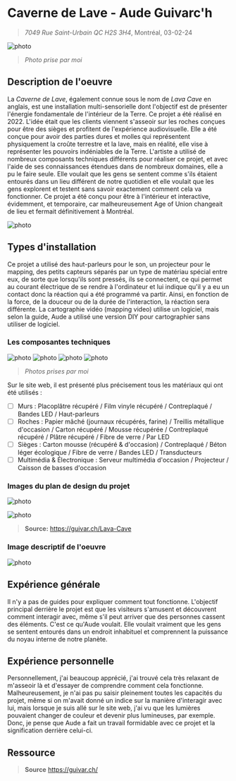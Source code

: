 # Caverne de Lave - Aude Guivarc'h
> *7049 Rue Saint-Urbain QC H2S 3H4*, Montréal, 03-02-24
 
![photo](media/caverne_vue_entiere.jpg)
> *Photo prise par moi*

## Description de l'oeuvre
La *Caverne de Lave*, également connue sous le nom de *Lava Cave* en anglais, est une installation multi-sensorielle dont l'objectif est de présenter l'énergie fondamentale de l'intérieur de la Terre. Ce projet a été réalisé en 2022. L'idée était que les clients viennent s'asseoir sur les roches conçues pour être des sièges et profitent de l'expérience audiovisuelle. Elle a été conçue pour avoir des parties dures et molles qui représentent physiquement la croûte terrestre et la lave, mais en réalité, elle vise à représenter les pouvoirs indéniables de la Terre. L'artiste a utilisé de nombreux composants techniques différents pour réaliser ce projet, et avec l'aide de ses connaissances étendues dans de nombreux domaines, elle a pu le faire seule. Elle voulait que les gens se sentent comme s'ils étaient entourés dans un lieu différent de notre quotidien et elle voulait que les gens explorent et testent sans savoir exactement comment cela va fonctionner. Ce projet a été conçu pour être à l'intérieur et interactive, évidemment, et temporaire, car malheureusement Age of Union changeait de lieu et fermait définitivement à Montréal.

![photo](media/caverne_lava_description.jpg)

## Types d'installation
Ce projet a utilisé des haut-parleurs pour le son, un projecteur pour le mapping, des petits capteurs séparés par un type de matériau spécial entre eux, de sorte que lorsqu'ils sont pressés, ils se connectent, ce qui permet au courant électrique de se rendre à l'ordinateur et lui indique qu'il y a eu un contact donc la réaction qui a été programmé va partir. Ainsi, en fonction de la force, de la douceur ou de la durée de l'interaction, la réaction sera différente. La cartographie vidéo (mapping video) utilise un logiciel, mais selon la guide, Aude a utilisé une version DIY pour cartographier sans utiliser de logiciel.

### Les composantes techniques
![photo](media/caverne_technique.jpg) ![photo](media/caverne_lumiere.jpg) 
![photo](media/caverne_projecteur.jpg) ![photo](media/caverne_mapping.jpg)
> *Photos prises par moi*

Sur le site web, il est présenté plus précisement tous les matériaux qui ont été utilisés :
- [ ] Murs : Placoplâtre récupéré / Film vinyle récupéré / Contreplaqué / Bandes LED / Haut-parleurs
- [ ] Roches : Papier mâché (journaux récupérés, farine) / Treillis métallique d'occasion / Carton récupéré / Mousse récupérée / Contreplaqué récupéré / Plâtre récupéré / Fibre de verre / Par LED
- [ ] Sièges : Carton mousse (récupéré & d'occasion) / Contreplaqué / Béton léger écologique / Fibre de verre / Bandes LED / Transducteurs
- [ ] Multimédia & Électronique : Serveur multimédia d'occasion / Projecteur / Caisson de basses d'occasion

### Images du plan de design du projet
![photo](media/caverne_pre_prod.jpg)

![photo](media/caverne_plan.jpg)

> **Source:** https://guivar.ch/Lava-Cave

### Image descriptif de l'oeuvre

![photo](media/caverne_cartel.jpg)


## Expérience générale
Il n'y a pas de guides pour expliquer comment tout fonctionne. L'objectif principal derrière le projet est que les visiteurs s'amusent et découvrent comment interagir avec, même s'il peut arriver que des personnes cassent des éléments. C'est ce qu'Aude voulait. Elle voulait vraiment que les gens se sentent entourés dans un endroit inhabituel et comprennent la puissance du noyau interne de notre planète.

## Expérience personnelle
Personnellement, j'ai beaucoup apprécié, j'ai trouvé cela très relaxant de m'asseoir là et d'essayer de comprendre comment cela fonctionne. Malheureusement, je n'ai pas pu saisir pleinement toutes les capacités du projet, même si on m'avait donné un indice sur la manière d'interagir avec lui, mais lorsque je suis allé sur le site web, j'ai vu que les lumières pouvaient changer de couleur et devenir plus lumineuses, par exemple. Donc, je pense que Aude a fait un travail formidable avec ce projet et la signification derrière celui-ci.

## Ressource
> **Source** https://guivar.ch/


